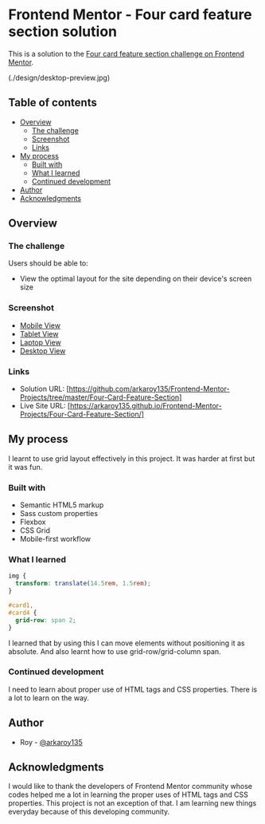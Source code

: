 # Frontend Mentor - Four card feature section solution

This is a solution to the [Four card feature section challenge on Frontend Mentor](https://www.frontendmentor.io/challenges/four-card-feature-section-weK1eFYK).

(./design/desktop-preview.jpg)

## Table of contents

- [Overview](#overview)
  - [The challenge](#the-challenge)
  - [Screenshot](#screenshot)
  - [Links](#links)
- [My process](#my-process)
  - [Built with](#built-with)
  - [What I learned](#what-i-learned)
  - [Continued development](#continued-development)
- [Author](#author)
- [Acknowledgments](#acknowledgments)

## Overview

### The challenge

Users should be able to:

- View the optimal layout for the site depending on their device's screen size

### Screenshot

- [Mobile View](./screenshots/mobile-view.png)
- [Tablet View](./screenshots/tablet-view.png)
- [Laptop View](./screenshots/laptop-view.png)
- [Desktop View](./screenshots/desktop-view.png)

### Links

- Solution URL: [https://github.com/arkaroy135/Frontend-Mentor-Projects/tree/master/Four-Card-Feature-Section]
- Live Site URL: [https://arkaroy135.github.io/Frontend-Mentor-Projects/Four-Card-Feature-Section/]

## My process

I learnt to use grid layout effectively in this project. It was harder at first but it was fun.

### Built with

- Semantic HTML5 markup
- Sass custom properties
- Flexbox
- CSS Grid
- Mobile-first workflow

### What I learned

```css
img {
  transform: translate(14.5rem, 1.5rem);
}

#card1,
#card4 {
  grid-row: span 2;
}
```

I learned that by using this I can move elements without positioning it as absolute. And also learnt how to use grid-row/grid-column span.

### Continued development

I need to learn about proper use of HTML tags and CSS properties. There is a lot to learn on the way.

## Author

- Roy - [@arkaroy135](https://www.frontendmentor.io/profile/@arkaroy135)

## Acknowledgments

I would like to thank the developers of Frontend Mentor community whose codes helped me a lot in learning the proper uses of HTML tags and CSS properties. This project is not an exception of that. I am learning new things everyday because of this developing community.
